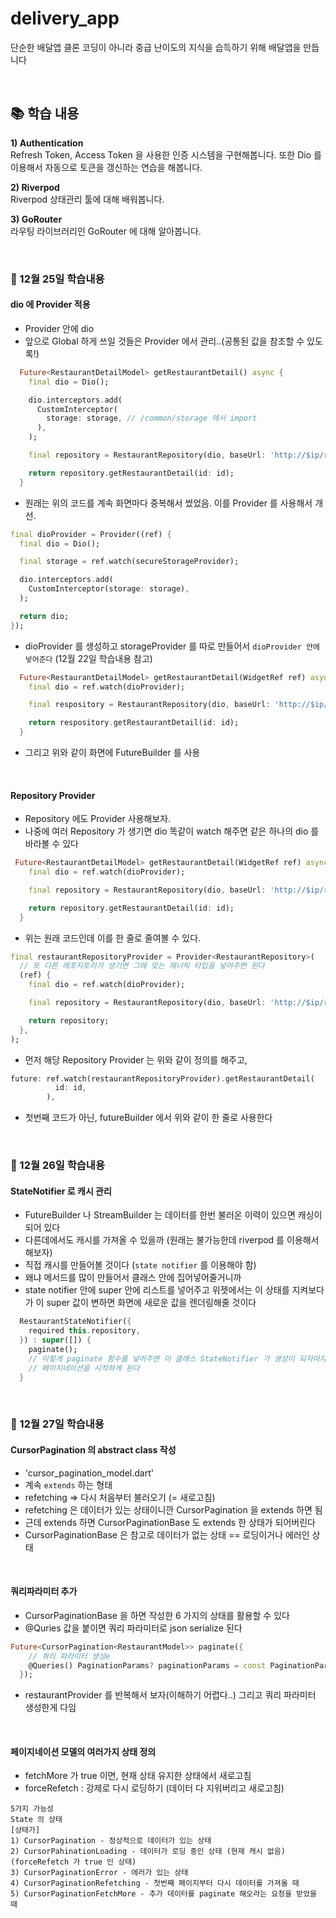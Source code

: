 # delivery_app

단순한 배달앱 클론 코딩이 아니라 중급 난이도의 지식을 습득하기 위해 배달앱을 만듭니다

&nbsp;

## 📚 학습 내용

**1) Authentication**  
Refresh Token, Access Token 을 사용한 인증 시스템을 구현해봅니다.
또한 Dio 를 이용해서 자동으로 토큰을 갱신하는 연습을 해봅니다.

**2) Riverpod**  
Riverpod 상태관리 툴에 대해 배워봅니다.

**3) GoRouter**  
라우팅 라이브러리인 GoRouter 에 대해 알아봅니다.

&nbsp;

### 🧐 12월 25일 학습내용

#### dio 에 Provider 적용

- Provider 안에 dio
- 앞으로 Global 하게 쓰일 것들은 Provider 에서 관리..(공통된 값을 참조할 수 있도록!)

```dart
  Future<RestaurantDetailModel> getRestaurantDetail() async {
    final dio = Dio();

    dio.interceptors.add(
      CustomInterceptor(
        storage: storage, // /common/storage 에서 import
      ),
    );

    final repository = RestaurantRepository(dio, baseUrl: 'http://$ip/restaurant');

    return repository.getRestaurantDetail(id: id);
  }
```

- 원래는 위의 코드를 계속 화면마다 중복해서 썼었음. 이를 Provider 를 사용해서 개선.

```dart
final dioProvider = Provider((ref) {
  final dio = Dio();

  final storage = ref.watch(secureStorageProvider);

  dio.interceptors.add(
    CustomInterceptor(storage: storage),
  );

  return dio;
});
```

- dioProvider 를 생성하고 storageProvider 를 따로 만들어서 `dioProvider 안에 넣어준다` (12월 22일 학습내용 참고)

```dart
  Future<RestaurantDetailModel> getRestaurantDetail(WidgetRef ref) async {
    final dio = ref.watch(dioProvider);

    final respository = RestaurantRepository(dio, baseUrl: 'http://$ip/restaurant');

    return respository.getRestaurantDetail(id: id);
  }
```

- 그리고 위와 같이 화면에 FutureBuilder 를 사용

&nbsp;

#### Repository Provider

- Repository 에도 Provider 사용해보자.
- 나중에 여러 Repository 가 생기면 dio 똑같이 watch 해주면 같은 하나의 dio 를 바라볼 수 있다

```dart
 Future<RestaurantDetailModel> getRestaurantDetail(WidgetRef ref) async {
    final dio = ref.watch(dioProvider);

    final repository = RestaurantRepository(dio, baseUrl: 'http://$ip/restaurant');

    return repository.getRestaurantDetail(id: id);
  }
```

- 위는 원래 코드인데 이를 한 줄로 줄여볼 수 있다.

```dart
final restaurantRepositoryProvider = Provider<RestaurantRepository>(
  // 또 다른 레포지토리가 생기면 그에 맞는 제너릭 타입을 넣어주면 된다
  (ref) {
    final dio = ref.watch(dioProvider);

    final repository = RestaurantRepository(dio, baseUrl: 'http://$ip/restaurant');

    return repository;
  },
);
```

- 먼저 해당 Repository Provider 는 위와 같이 정의를 해주고,

```dart
future: ref.watch(restaurantRepositoryProvider).getRestaurantDetail(
          id: id,
        ),
```

- 첫번째 코드가 아닌, futureBuilder 에서 위와 같이 한 줄로 사용한다

&nbsp;

### 🧐 12월 26일 학습내용

#### StateNotifier 로 캐시 관리

- FutureBuilder 나 StreamBuilder 는 데이터를 한번 불러온 이력이 있으면 캐싱이 되어 있다
- 다른데에서도 캐시를 가져올 수 있을까 (원래는 불가능한데 riverpod 를 이용해서 해보자)
- 직접 캐시를 만들어볼 것이다 (`state notifier` 를 이용해야 함)
- 왜냐 메서드를 많이 만들어서 클래스 안에 집어넣어줄거니까
- state notifier 안에 super 안에 리스트를 넣어주고 위젯에서는 이 상태를 지켜보다가 이 super 값이 변하면 화면에 새로운 값을 렌더링해줄 것이다

```dart
  RestaurantStateNotifier({
    required this.repository,
  }) : super([]) {
    paginate();
    // 이렇게 paginate 함수를 넣어주면 이 클래스 StateNotifier 가 생성이 되자마자
    // 페이지네이션을 시작하게 된다
  }
```

&nbsp;

### 🧐 12월 27일 학습내용

#### CursorPagination 의 abstract class 작성

- 'cursor_pagination_model.dart'
- 계속 `extends` 하는 형태
- refetching => 다시 처음부터 불러오기 (= 새로고침)
- refetching 은 데이터가 있는 상태이니깐 CursorPagination 을 extends 하면 됨
- 근데 extends 하면 CursorPaginationBase 도 extends 한 상태가 되어버린다
- CursorPaginationBase 은 참고로 데이터가 없는 상태 == 로딩이거나 에러인 상태

&nbsp;

#### 쿼리파라미터 추가

- CursorPaginationBase 을 하면 작성한 6 가지의 상태를 활용할 수 있다
- @Quries 값을 붙이면 쿼리 파라미터로 json serialize 된다

```dart
Future<CursorPagination<RestaurantModel>> paginate({
    // 쿼리 파라미터 생성e
    @Queries() PaginationParams? paginationParams = const PaginationParams(),
  });
```

- restaurantProvider 를 반복해서 보자(이해하기 어렵다..) 그리고 쿼리 파라미터 생성한게 다임

&nbsp;

#### 페이지네이션 모델의 여러가지 상태 정의

- fetchMore 가 true 이면, 현재 상태 유지한 상태에서 새로고침
- forceRefetch : 강제로 다시 로딩하기 (데이터 다 지워버리고 새로고침)

```
5가지 가능성
State 의 상태
[상태가]
1) CursorPagination - 정상적으로 데이터가 있는 상태
2) CursorPahinationLoading - 데이터가 로딩 중인 상태 (현재 캐시 없음) (forceRefetch 가 true 인 상태)
3) CursorPaginationError - 에러가 있는 상태
4) CursorPaginationRefetching - 첫번째 페이지부터 다시 데이터를 가져올 때
5) CursorPaginationFetchMore - 추가 데이터를 paginate 해오라는 요청을 받았을 때
```
